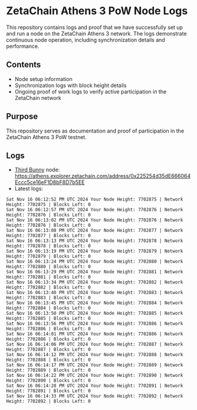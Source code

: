 # ZetaChain Athens 3 PoW Node Logs
This repository contains logs and proof that we have successfully set up and run a node on the ZetaChain Athens 3 network. The logs demonstrate continuous node operation, including synchronization details and performance.

## Contents
- Node setup information
- Synchronization logs with block height details
- Ongoing proof of work logs to verify active participation in the ZetaChain network

## Purpose
This repository serves as documentation and proof of participation in the ZetaChain Athens 3 PoW testnet.

## Logs

- [Third Bunny](https://thirdbunny.xyz/) node: https://athens.explorer.zetachain.com/address/0x225254d35dE666064Eccc5ce16eF1D8bF8D7b5EE
- Latest logs:
```
Sat Nov 16 06:12:52 PM UTC 2024 Your Node Height: 7702875 | Network Height: 7702875 | Blocks Left: 0
Sat Nov 16 06:12:57 PM UTC 2024 Your Node Height: 7702876 | Network Height: 7702876 | Blocks Left: 0
Sat Nov 16 06:13:02 PM UTC 2024 Your Node Height: 7702876 | Network Height: 7702876 | Blocks Left: 0
Sat Nov 16 06:13:08 PM UTC 2024 Your Node Height: 7702877 | Network Height: 7702877 | Blocks Left: 0
Sat Nov 16 06:13:13 PM UTC 2024 Your Node Height: 7702878 | Network Height: 7702878 | Blocks Left: 0
Sat Nov 16 06:13:19 PM UTC 2024 Your Node Height: 7702879 | Network Height: 7702879 | Blocks Left: 0
Sat Nov 16 06:13:24 PM UTC 2024 Your Node Height: 7702880 | Network Height: 7702880 | Blocks Left: 0
Sat Nov 16 06:13:29 PM UTC 2024 Your Node Height: 7702881 | Network Height: 7702881 | Blocks Left: 0
Sat Nov 16 06:13:34 PM UTC 2024 Your Node Height: 7702882 | Network Height: 7702882 | Blocks Left: 0
Sat Nov 16 06:13:40 PM UTC 2024 Your Node Height: 7702883 | Network Height: 7702883 | Blocks Left: 0
Sat Nov 16 06:13:45 PM UTC 2024 Your Node Height: 7702884 | Network Height: 7702884 | Blocks Left: 0
Sat Nov 16 06:13:50 PM UTC 2024 Your Node Height: 7702885 | Network Height: 7702885 | Blocks Left: 0
Sat Nov 16 06:13:56 PM UTC 2024 Your Node Height: 7702886 | Network Height: 7702886 | Blocks Left: 0
Sat Nov 16 06:14:01 PM UTC 2024 Your Node Height: 7702886 | Network Height: 7702886 | Blocks Left: 0
Sat Nov 16 06:14:06 PM UTC 2024 Your Node Height: 7702887 | Network Height: 7702887 | Blocks Left: 0
Sat Nov 16 06:14:12 PM UTC 2024 Your Node Height: 7702888 | Network Height: 7702888 | Blocks Left: 0
Sat Nov 16 06:14:17 PM UTC 2024 Your Node Height: 7702889 | Network Height: 7702889 | Blocks Left: 0
Sat Nov 16 06:14:22 PM UTC 2024 Your Node Height: 7702890 | Network Height: 7702890 | Blocks Left: 0
Sat Nov 16 06:14:28 PM UTC 2024 Your Node Height: 7702891 | Network Height: 7702891 | Blocks Left: 0
Sat Nov 16 06:14:33 PM UTC 2024 Your Node Height: 7702892 | Network Height: 7702892 | Blocks Left: 0
```

